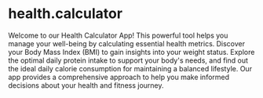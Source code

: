 # health.calculator
 Welcome to our Health Calculator App! This powerful tool helps you manage your well-being by calculating essential health metrics. Discover your Body Mass Index (BMI) to gain insights into your weight status. Explore the optimal daily protein intake to support your body's needs, and find out the ideal daily calorie consumption for maintaining a balanced lifestyle. Our app provides a comprehensive approach to help you make informed decisions about your health and fitness journey.
